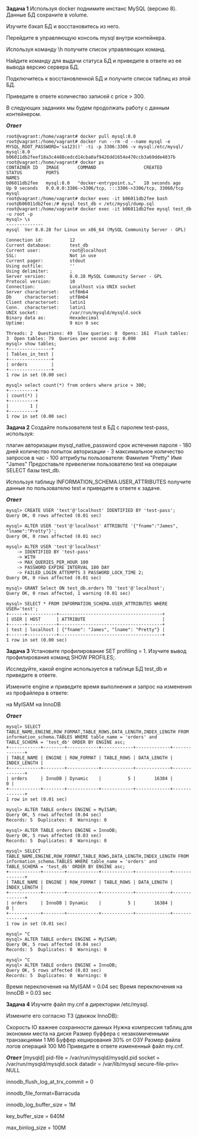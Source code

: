 **Задача 1**
Используя docker поднимите инстанс MySQL (версию 8). Данные БД сохраните в volume.

Изучите бэкап БД и восстановитесь из него.

Перейдите в управляющую консоль mysql внутри контейнера.

Используя команду \h получите список управляющих команд.

Найдите команду для выдачи статуса БД и приведите в ответе из ее вывода версию сервера БД.

Подключитесь к восстановленной БД и получите список таблиц из этой БД.

Приведите в ответе количество записей с price > 300.

В следующих заданиях мы будем продолжать работу с данным контейнером.

***Ответ***
```commandline
root@vagrant:/home/vagrant# docker pull mysql:8.0
root@vagrant:/home/vagrant# docker run --rm -d --name mysql -e MYSQL_ROOT_PASSWORD='sa123()' -ti -p 3306:3306 -v mysql:/etc/mysql/ mysql:8.0
b06011db2feef18a3c4488cedcd14cba0af9426dd1654e470ccb3a69dde4037b
root@vagrant:/home/vagrant# docker ps
CONTAINER ID   IMAGE       COMMAND                  CREATED          STATUS         PORTS                                                  NAMES
b06011db2fee   mysql:8.0   "docker-entrypoint.s…"   10 seconds ago   Up 9 seconds   0.0.0.0:3306->3306/tcp, :::3306->3306/tcp, 33060/tcp   mysql
root@vagrant:/home/vagrant# docker exec -it b06011db2fee bash
root@b06011db2fee:/# mysql test_db < /etc/mysql/dump.sql
root@vagrant:/home/vagrant# docker exec -it b06011db2fee mysql test_db -u root -p
mysql> \s
--------------
mysql  Ver 8.0.28 for Linux on x86_64 (MySQL Community Server - GPL)

Connection id:          12
Current database:       test_db
Current user:           root@localhost
SSL:                    Not in use
Current pager:          stdout
Using outfile:          ''
Using delimiter:        ;
Server version:         8.0.28 MySQL Community Server - GPL
Protocol version:       10
Connection:             Localhost via UNIX socket
Server characterset:    utf8mb4
Db     characterset:    utf8mb4
Client characterset:    latin1
Conn.  characterset:    latin1
UNIX socket:            /var/run/mysqld/mysqld.sock
Binary data as:         Hexadecimal
Uptime:                 9 min 0 sec

Threads: 2  Questions: 49  Slow queries: 0  Opens: 161  Flush tables: 3  Open tables: 79  Queries per second avg: 0.090
mysql> show tables;
+----------------+
| Tables_in_test |
+----------------+
| orders         |
+----------------+
1 row in set (0.00 sec)

mysql> select count(*) from orders where price > 300;
+----------+
| count(*) |
+----------+
|        1 |
+----------+
1 row in set (0.00 sec)
```

**Задача 2**
Создайте пользователя test в БД c паролем test-pass, используя:

плагин авторизации mysql_native_password
срок истечения пароля - 180 дней
количество попыток авторизации - 3
максимальное количество запросов в час - 100
аттрибуты пользователя:
Фамилия "Pretty"
Имя "James"
Предоставьте привелегии пользователю test на операции SELECT базы test_db.

Используя таблицу INFORMATION_SCHEMA.USER_ATTRIBUTES получите данные по пользователю test и приведите в ответе к задаче.

***Ответ***

```commandline
mysql> CREATE USER 'test'@'localhost' IDENTIFIED BY 'test-pass';
Query OK, 0 rows affected (0.01 sec)

mysql> ALTER USER 'test'@'localhost' ATTRIBUTE '{"fname":"James", "lname":"Pretty"}';
Query OK, 0 rows affected (0.01 sec)

mysql> ALTER USER 'test'@'localhost'
    -> IDENTIFIED BY 'test-pass'
    -> WITH
    -> MAX_QUERIES_PER_HOUR 100
    -> PASSWORD EXPIRE INTERVAL 180 DAY
    -> FAILED_LOGIN_ATTEMPTS 3 PASSWORD_LOCK_TIME 2;
Query OK, 0 rows affected (0.01 sec)

mysql> GRANT Select ON test_db.orders TO 'test'@'localhost';
Query OK, 0 rows affected, 1 warning (0.01 sec)

mysql> SELECT * FROM INFORMATION_SCHEMA.USER_ATTRIBUTES WHERE USER='test';
+------+-----------+---------------------------------------+
| USER | HOST      | ATTRIBUTE                             |
+------+-----------+---------------------------------------+
| test | localhost | {"fname": "James", "lname": "Pretty"} |
+------+-----------+---------------------------------------+
1 row in set (0.00 sec)
```

**Задача 3**
Установите профилирование SET profiling = 1. Изучите вывод профилирования команд SHOW PROFILES;.

Исследуйте, какой engine используется в таблице БД test_db и приведите в ответе.

Измените engine и приведите время выполнения и запрос на изменения из профайлера в ответе:

на MyISAM
на InnoDB

***Ответ***
```commandline
mysql> SELECT TABLE_NAME,ENGINE,ROW_FORMAT,TABLE_ROWS,DATA_LENGTH,INDEX_LENGTH FROM information_schema.TABLES WHERE table_name = 'orders' and  TABLE_SCHEMA = 'test_db' ORDER BY ENGINE asc;
+------------+--------+------------+------------+-------------+--------------+
| TABLE_NAME | ENGINE | ROW_FORMAT | TABLE_ROWS | DATA_LENGTH | INDEX_LENGTH |
+------------+--------+------------+------------+-------------+--------------+
| orders     | InnoDB | Dynamic    |          5 |       16384 |            0 |
+------------+--------+------------+------------+-------------+--------------+
1 row in set (0.01 sec)

mysql> ALTER TABLE orders ENGINE = MyISAM;
Query OK, 5 rows affected (0.04 sec)
Records: 5  Duplicates: 0  Warnings: 0

mysql> ALTER TABLE orders ENGINE = InnoDB;
Query OK, 5 rows affected (0.03 sec)
Records: 5  Duplicates: 0  Warnings: 0

mysql> SELECT TABLE_NAME,ENGINE,ROW_FORMAT,TABLE_ROWS,DATA_LENGTH,INDEX_LENGTH FROM information_schema.TABLES WHERE table_name = 'orders' and  TABLE_SCHEMA = 'test_db' ORDER BY ENGINE asc;
+------------+--------+------------+------------+-------------+--------------+
| TABLE_NAME | ENGINE | ROW_FORMAT | TABLE_ROWS | DATA_LENGTH | INDEX_LENGTH |
+------------+--------+------------+------------+-------------+--------------+
| orders     | InnoDB | Dynamic    |          5 |       16384 |            0 |
+------------+--------+------------+------------+-------------+--------------+
1 row in set (0.01 sec)

mysql> ^C
mysql> ALTER TABLE orders ENGINE = MyISAM;
Query OK, 5 rows affected (0.04 sec)
Records: 5  Duplicates: 0  Warnings: 0

mysql> ^C
mysql> ALTER TABLE orders ENGINE = InnoDB;
Query OK, 5 rows affected (0.03 sec)
Records: 5  Duplicates: 0  Warnings: 0
```
Время переключения на MyISAM = 0.04 sec
Время переключения на InnoDB = 0.03 sec

**Задача 4**
Изучите файл my.cnf в директории /etc/mysql.

Измените его согласно ТЗ (движок InnoDB):

Скорость IO важнее сохранности данных
Нужна компрессия таблиц для экономии места на диске
Размер буффера с незакомиченными транзакциями 1 Мб
Буффер кеширования 30% от ОЗУ
Размер файла логов операций 100 Мб
Приведите в ответе измененный файл my.cnf.

***Ответ***
[mysqld]
pid-file        = /var/run/mysqld/mysqld.pid
socket          = /var/run/mysqld/mysqld.sock
datadir         = /var/lib/mysql
secure-file-priv= NULL

innodb_flush_log_at_trx_commit = 0 

innodb_file_format=Barracuda

innodb_log_buffer_size	= 1M

key_buffer_size = 640М

max_binlog_size	= 100M

